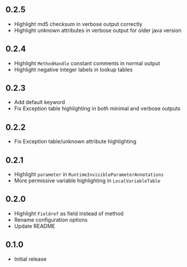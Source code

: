 ## 0.2.5

- Highlight md5 checksum in verbose output correctly
- Highlight unknown attributes in verbose output for older java version

## 0.2.4

- Highlight `MethodHandle` constant comments in normal output
- Highlight negative integer labels in lookup tables

## 0.2.3

- Add default keyword
- Fix Exception table highlighting in both minimal and verbose outputs

## 0.2.2

- Fix Exception table/unknown attribute highlighting

## 0.2.1

- Highlight `parameter` in `RuntimeInvisibleParameterAnnotations`
- More permissive variable highlighting in `LocalVariableTable`

## 0.2.0

- Highlight `Fieldref` as field instead of method
- Rename configuration options
- Update README

## 0.1.0

- Initial release
